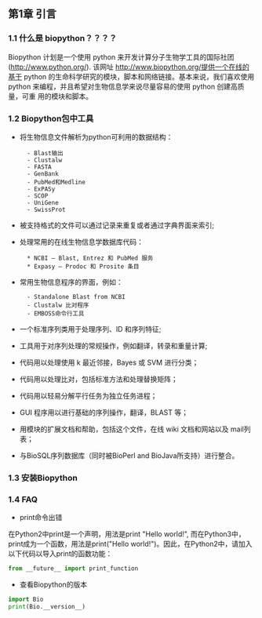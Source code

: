 ## 第1章 引言

### 1.1 什么是 biopython？？？？

Biopython 计划是一个使用 python 来开发计算分子生物学工具的国际社团
(http://www.python.org/). 该网址 http://www.biopython.org/提供一个在线的基于
python 的生命科学研究的模块，脚本和网络链接。基本来说，我们喜欢使用 python
来编程，并且希望对生物信息学来说尽量容易的使用 python 创建高质量，可重
用的模块和脚本。

### 1.2 Biopython包中工具

+ 将生物信息文件解析为python可利用的数据结构：

		- Blast输出
		- Clustalw
		- FASTA
		- GenBank
		- PubMed和Medline
		- ExPASy
		- SCOP
		- UniGene
		- SwissProt

+ 被支持格式的文件可以通过记录来重复或者通过字典界面来索引;

+ 处理常用的在线生物信息学数据库代码：

		* NCBI – Blast, Entrez 和 PubMed 服务
		* Expasy – Prodoc 和 Prosite 条目

+ 常用生物信息程序的界面，例如：

		- Standalone Blast from NCBI
		- Clustalw 比对程序
		- EMBOSS命令行工具

+ 一个标准序列类用于处理序列、ID 和序列特征;

+ 工具用于对序列处理的常规操作，例如翻译，转录和重量计算;

+ 代码用以处理使用 k 最近邻接，Bayes 或 SVM 进行分类；

+ 代码用以处理比对，包括标准方法和处理替换矩阵；

+ 代码用以轻易分解平行任务为独立任务进程；

+ GUI 程序用以进行基础的序列操作，翻译，BLAST 等；

+ 用模块的扩展文档和帮助，包括这个文件，在线 wiki 文档和网站以及 mail列表；

+ 与BioSQL序列数据库（同时被BioPerl and BioJava所支持）进行整合。

### 1.3 安装Biopython

### 1.4 FAQ

* print命令出错

在Python2中print是一个声明，用法是print "Hello world!", 而在Python3中，print成为一个函数，用法是print("Hello world!")。因此，在Python2中，请加入以下代码以导入print的函数功能：

```python
from __future__ import print_function
```

+ 查看Biopython的版本

```python
import Bio
print(Bio.__version__)
```




